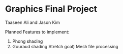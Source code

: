 # Graphics Final Project
Taaseen Ali and Jason Kim

Planned Features to implement:
1) Phong shading
2) Gouraud shading
Stretch goal) Mesh file processing
